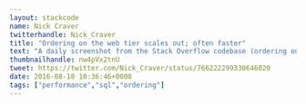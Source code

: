 ```yaml
---
layout: stackcode
name: Nick Craver
twitterhandle: Nick_Craver
title: "Ordering on the web tier scales out; often faster"
text: "A daily screenshot from the Stack Overflow codebase (ordering on the web tier scales out; often faster). "
thumbnailhandle: nw4pVx2tnU
tweet: https://twitter.com/Nick_Craver/status/766222299330646020
date: 2016-08-18 10:36:46+0000
tags: ["performance","sql","ordering"]
---
```

